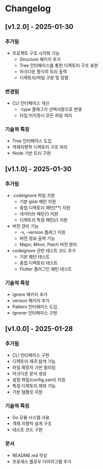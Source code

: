 # Changelog

## [v1.2.0] - 2025-01-30

### 추가됨
- 프로젝트 구조 시각화 기능
  - Structure 패키지 추가
  - Tree 인터페이스를 통한 디렉토리 구조 표현
  - 마크다운 형식의 트리 출력
  - 디렉토리/파일 구분 및 정렬

### 변경됨
- CLI 인터페이스 개선
  - -type 플래그가 선택사항으로 변경
  - 타입 미지정시 모든 파일 처리

### 기술적 특징
- Tree 인터페이스 도입
- 객체지향적 디렉토리 구조 처리
- Node 기반 트리 구현

## [v1.1.0] - 2025-01-30

### 추가됨
- .codeignore 파일 지원
  - 기본 glob 패턴 지원
  - 중첩 디렉토리 패턴(**) 지원
  - 네거티브 패턴(!) 지원
  - 디렉토리 특정 패턴(/) 지원
- 버전 관리 기능
  - -v, -version 플래그 지원
  - 버전 정보 출력 기능
  - Major, Minor, Patch 버전 분리
- codeignore 관련 테스트 코드 추가
  - 기본 패턴 테스트
  - 중첩 디렉토리 테스트
  - Flutter 플러그인 패턴 테스트

### 기술적 특징
- ignore 패키지 추가
- version 패키지 추가
- Pattern 인터페이스 도입
- Ignorer 인터페이스 구현


## [v1.0.0] - 2025-01-28

### 추가됨
- CLI 인터페이스 구현
- 디렉토리 재귀 탐색 기능
- 파일 확장자 기반 필터링
- 마크다운 문서 생성
- 설정 파일(config.yaml) 지원
- 특정 디렉토리 제외 기능
- 기본 템플릿 지원

### 기술적 특징
- Go 모듈 시스템 사용
- 객체 지향적 설계 구조
- 테스트 코드 구현

### 문서
- README.md 작성
- 프로세스 플로우 다이어그램 추가